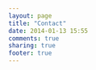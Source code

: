 ```yaml
---
layout: page
title: "Contact"
date: 2014-01-13 15:55
comments: true
sharing: true
footer: true
---
```

